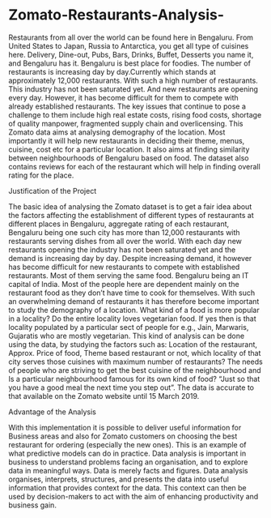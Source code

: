 # Zomato-Restaurants-Analysis-

Restaurants from all over the world can be found here in Bengaluru. From United States to Japan, Russia to Antarctica, you get all type of cuisines here. 
Delivery, Dine-out, Pubs, Bars, Drinks, Buffet, Desserts you name it, and Bengaluru has it. Bengaluru is best place for foodies. The number of restaurants is increasing day 
by day.Currently which stands at approximately 12,000 restaurants. With such a high number of restaurants. This industry has not been saturated yet. And new restaurants are 
opening every day. However, it has become difficult for them to compete with already established restaurants. The key issues that continue to pose a challenge to them 
include high real estate costs, rising food costs, shortage of quality manpower, fragmented supply chain and overlicensing. This Zomato data aims at analysing demography 
of the location. Most importantly it will help new restaurants in deciding their theme, menus, cuisine, cost etc for a particular location. It also aims at finding 
similarity between neighbourhoods of Bengaluru based on food. The dataset also contains reviews for each of the restaurant which will help in finding overall rating 
for the place.

Justification of the Project

The basic idea of analysing the Zomato dataset is to get a fair idea about the factors affecting the establishment of different types of restaurants at different places in 
Bengaluru, aggregate rating of each restaurant, Bengaluru being one such city has more than 12,000 restaurants with restaurants serving dishes from all over the world. With 
each day new restaurants opening the industry has not been saturated yet and the demand is increasing day by day. Despite increasing demand, it however has become difficult for 
new restaurants to compete with established restaurants. Most of them serving the same food. Bengaluru being an IT capital of India. Most of the people here are dependent mainly 
on the restaurant food as they don’t have time to cook for themselves. With such an overwhelming demand of restaurants it has therefore become important to study the demography 
of a location. What kind of a food is more popular in a locality? Do the entire locality loves vegetarian food. If yes then is that locality populated by a particular sect of 
people for e.g., Jain, Marwaris, Gujaratis who are mostly vegetarian. This kind of analysis can be done using the data, by studying the factors such as: Location of the 
restaurant, Approx. Price of food, Theme based restaurant or not, which locality of that city serves those cuisines with maximum number of restaurants? The needs of people 
who are striving to get the best cuisine of the neighbourhood and Is a particular neighbourhood famous for its own kind of food? “Just so that you have a good meal the next 
time you step out”. The data is accurate to that available on the Zomato website until 15 March 2019.

Advantage of the Analysis

With this implementation it is possible to deliver useful information for Business areas and also for Zomato customers on choosing the best restaurant for ordering 
(especially the new ones). This is an example of what predictive models can do in practice. Data analysis is important in business to understand problems facing an 
organisation, and to explore data in meaningful ways. Data is merely facts and figures. Data analysis organises, interprets, structures, and presents the data into 
useful information that provides context for the data. This context can then be used by decision-makers to act with the aim of enhancing productivity and business gain.
